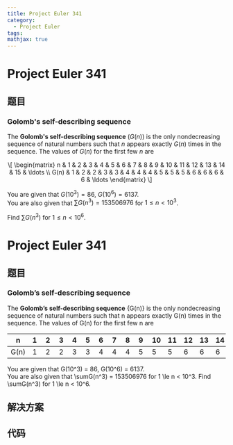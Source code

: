 ```yaml
---
title: Project Euler 341
category:
  - Project Euler
tags:
mathjax: true
---
```

<escape><!-- more --></escape>
    
# Project Euler 341
## 题目
### Golomb's self-describing sequence


The <b>Golomb's self-describing sequence</b> $(G(n))$ is the only nondecreasing sequence of natural numbers such that $n$ appears exactly $G(n)$ times in the sequence. The values of $G(n)$ for the first few $n$ are

<div align="center">
\[
\begin{matrix}
n &amp; 1 &amp; 2 &amp; 3 &amp; 4 &amp; 5 &amp; 6 &amp; 7 &amp; 8 &amp; 9 &amp; 10 &amp; 11 &amp; 12 &amp; 13 &amp; 14 &amp; 15 &amp; \ldots \\
G(n) &amp; 1 &amp; 2 &amp; 2 &amp; 3 &amp; 3 &amp; 4 &amp; 4 &amp; 4 &amp; 5 &amp; 5 &amp; 5 &amp; 6 &amp; 6 &amp; 6 &amp; 6 &amp; \ldots
\end{matrix}
\]
</div>

You are given that $G(10^3) = 86$, $G(10^6) = 6137$.<br />
You are also given that $\sum G(n^3) = 153506976$ for $1 \le n \lt 10^3$.

Find $\sum G(n^3)$ for $1 \le n \lt 10^6$.




# Project Euler 341
## 题目
### Golomb’s self-describing sequence

The <b>Golomb’s self-describing sequence</b> {G(n)} is the only nondecreasing sequence of natural numbers such that n appears exactly G(n) times in the sequence. The values of G(n) for the first few n are
<table>
<thead>
<tr>
<th>n</th>
<th>1&nbsp;</th>
<th>2&nbsp;</th>
<th>3&nbsp;</th>
<th>4&nbsp;</th>
<th>5&nbsp;</th>
<th>6&nbsp;</th>
<th>7&nbsp;</th>
<th>8&nbsp;</th>
<th>9&nbsp;</th>
<th>10</th>
<th>11</th>
<th>12</th>
<th>13</th>
<th>14</th>
<th>15</th>
<th>\dots</th>
</tr>
</thead>
<tbody><tr>
<td>G(n)</td>
<td>1</td>
<td>2</td>
<td>2</td>
<td>3</td>
<td>3</td>
<td>4</td>
<td>4</td>
<td>4</td>
<td>5</td>
<td>5</td>
<td>5</td>
<td>6</td>
<td>6</td>
<td>6</td>
<td>6</td>
<td>\dots</td>
</tr>
</tbody></table>
You are given that G(10^3) = 86, G(10^6) = 6137.<br>You are also given that \sumG(n^3) = 153506976 for 1 \le n < 10^3.
Find \sumG(n^3) for 1 \le n < 10^6.


## 解决方案


## 代码


